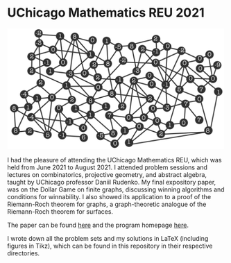 # UChicago Mathematics REU 2021

<img src="https://github.com/KevinyWu/KevinyWu/blob/main/images/math_reu.png" alt="drawing" width="500"/>

I had the pleasure of attending the UChicago Mathematics REU, which was held from June 2021 to August 2021. 
I attended problem sessions and lectures on combinatorics, projective geometry, and abstract algebra, taught by UChicago professor Daniil Rudenko.
My final expository paper, was on the Dollar Game on finite graphs, discussing winning algorithms and conditions for winnability.
I also showed its application to a proof of the Riemann-Roch theorem for graphs, a graph-theoretic analogue of the Riemann-Roch theorem for surfaces.

The paper can be found [here](http://math.uchicago.edu/~may/REU2021/REUPapers/Wu,Kevin.pdf) and the program homepage [here](http://math.uchicago.edu/~may/REU2021/).

I wrote down all the problem sets and my solutions in LaTeX (including figures in Tikz), which can be found in this repository in their respective directories.
